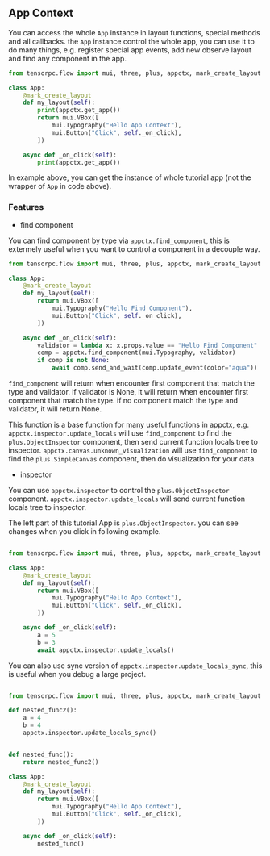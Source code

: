 ## App Context

You can access the whole ```App``` instance in layout functions, special methods and all callbacks. the ```App``` instance control the whole app, you can use it to do many things, e.g. register special app events, add new observe layout and find any component in the app.

```Python
from tensorpc.flow import mui, three, plus, appctx, mark_create_layout

class App:
    @mark_create_layout
    def my_layout(self):
        print(appctx.get_app())
        return mui.VBox([
            mui.Typography("Hello App Context"),
            mui.Button("Click", self._on_click),
        ])

    async def _on_click(self):
        print(appctx.get_app())

```

In example above, you can get the instance of whole tutorial app (not the wrapper of ```App``` in code above).

### Features

* find component

You can find component by type via ```appctx.find_component```, this is extermely useful when you want to control a component in a decouple way.

```Python
from tensorpc.flow import mui, three, plus, appctx, mark_create_layout

class App:
    @mark_create_layout
    def my_layout(self):
        return mui.VBox([
            mui.Typography("Hello Find Component"),
            mui.Button("Click", self._on_click),
        ])

    async def _on_click(self):
        validator = lambda x: x.props.value == "Hello Find Component"
        comp = appctx.find_component(mui.Typography, validator)
        if comp is not None:
            await comp.send_and_wait(comp.update_event(color="aqua"))

```

```find_component``` will return when encounter first component that match the type and validator. if validator is None, it will return when encounter first component that match the type. if no component match the type and validator, it will return None.

This function is a base function for many useful functions in appctx, e.g. ```appctx.inspector.update_locals``` will use ```find_component``` to find the ```plus.ObjectInspector``` component, then send current function locals tree to inspector. ```appctx.canvas.unknown_visualization``` will use ```find_component``` to find the ```plus.SimpleCanvas``` component, then do visualization for your data.

* inspector

You can use ```appctx.inspector``` to control the ```plus.ObjectInspector``` component. ```appctx.inspector.update_locals``` will send current function locals tree to inspector.

The left part of this tutorial App is ```plus.ObjectInspector```. you can see changes when you click in following example.

```Python

from tensorpc.flow import mui, three, plus, appctx, mark_create_layout

class App:
    @mark_create_layout
    def my_layout(self):
        return mui.VBox([
            mui.Typography("Hello App Context"),
            mui.Button("Click", self._on_click),
        ])

    async def _on_click(self):
        a = 5
        b = 3
        await appctx.inspector.update_locals()

```

You can also use sync version of ```appctx.inspector.update_locals_sync```, this is useful when you debug a large project.

```Python

from tensorpc.flow import mui, three, plus, appctx, mark_create_layout

def nested_func2():
    a = 4
    b = 4
    appctx.inspector.update_locals_sync()


def nested_func():
    return nested_func2()

class App:
    @mark_create_layout
    def my_layout(self):
        return mui.VBox([
            mui.Typography("Hello App Context"),
            mui.Button("Click", self._on_click),
        ])

    async def _on_click(self):
        nested_func()

```
